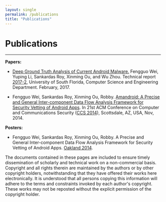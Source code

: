 ```yaml
---
layout: single
permalink: /publications
title: "Publications"
---
```


# Publications

------

<div class="col-lg-12" markdown="1">

**Papers:**

</div>

* [Deep Ground Truth Analysis of Current Android Malware.](http://www.arguslab.org/documents/tech_reports/2017/amd_fgwei_2017.pdf)
Fengguo Wei, Yuping Li, Sankardas Roy, Xinming Ou, and Wu Zhou.
Technical report [2017-2](http://www.arguslab.org/tech_reports/2017-2), University of South Florida, Computer Science and Engineering Department. February, 2017.

* Fengguo Wei, Sankardas Roy, Xinming Ou, Robby. [Amandroid: A Precise and General Inter-component Data Flow Analysis Framework for Security Vetting of Android Apps](http://fgwei.arguslab.org/resources/papers/AmandroidCCS14.pdf). In 21st ACM Conference on Computer and Communications Security ([CCS 2014](http://www.sigsac.org/ccs/CCS2014/)), Scottsdale, AZ, USA, Nov, 2014.

**Posters:**

* Fengguo Wei, Sankardas Roy, Xinming Ou, Robby. A Precise and General Inter-component Data Flow Analysis Framework for Security Vetting of Android Apps. [Oakland 2014](http://www.ieee-security.org/TC/SP2014/).

<div class="col-lg-12 bs-callout bs-callout-default">
  <p markdown="1">The documents contained in these pages are included to ensure timely dissemination of scholarly and technical work on a non-commercial basis. Copyright and all rights therein are maintained by the authors or by other copyright holders, notwithstanding that they have offered their works here electronically. It is understood that all persons copying this information will adhere to the terms and constraints invoked by each author's copyright. These works may not be reposted without the explicit permission of the copyright holder.</p>
</div>